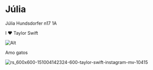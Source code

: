 # Júlia 

Júlia Hundsdorfer n17 1A


I ❤️ Taylor Swift

![Alt](https://media.tenor.com/AJgLG0lHQbgAAAAM/taylor-swift-cheers.gif)


Amo gatos

![rs_600x600-151004142324-600-taylor-swift-instagram-mv-10415](https://github.com/taylorswiftjulia/taylorswiftjulia/assets/144685872/9128673d-4c42-436b-a012-89a236c905e2)

